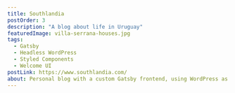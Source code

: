 ```yaml
---
title: Southlandia
postOrder: 3
description: "A blog about life in Uruguay"
featuredImage: villa-serrana-houses.jpg
tags:
  - Gatsby
  - Headless WordPress
  - Styled Components
  - Welcome UI
postLink: https://www.southlandia.com/
about: Personal blog with a custom Gatsby frontend, using WordPress as the content management system via WPGraphQL
---
```

